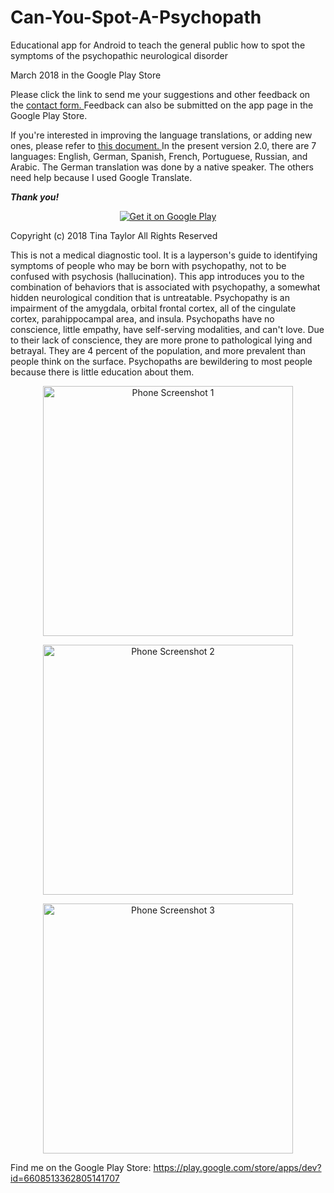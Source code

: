 # Can-You-Spot-A-Psychopath
Educational app for Android to teach the general public how to spot the symptoms of the psychopathic neurological disorder

March 2018 in the Google Play Store

Please click the link to send me your suggestions and other feedback on the [contact form. ](http://www.domesticenemies.org/contact.html "Contact form")  Feedback can also be submitted on the app page in the Google Play Store. 

If you're interested in improving the language translations, or adding new ones, please refer to [this document. ](https://docs.google.com/document/d/1j3SYE6aiblJoyldFfjfsxLi8L3inC6HpJ4LdkdRNzb0/edit?usp=sharing "English strings to be translated") In the present version 2.0, there are 7 languages: English, German, Spanish, French, Portuguese, Russian, and Arabic. The German translation was done by a native speaker. The others need help because I used Google Translate.

**_Thank you!_**

<p align="center"><a href="https://play.google.com/store/apps/details?id=org.domesticenemies.canyouspotapsychopath"><img src="https://user-images.githubusercontent.com/35104977/37918941-800f2446-30f0-11e8-8d92-61f042551c77.png" alt="Get it on Google Play"></a></p>

Copyright (c) 2018 Tina Taylor
All Rights Reserved

This is not a medical diagnostic tool. It is a layperson's guide to identifying symptoms of people who may be born with psychopathy, not to be confused with psychosis (hallucination). This app introduces you to the combination of behaviors that is associated with psychopathy, a somewhat hidden neurological condition that is untreatable. Psychopathy is an impairment of the amygdala, orbital frontal cortex, all of the cingulate cortex, parahippocampal area, and insula. Psychopaths have no conscience, little empathy, have self-serving modalities, and can't love. Due to their lack of conscience, they are more prone to pathological lying and betrayal. They are 4 percent of the population, and more prevalent than people think on the surface. Psychopaths are bewildering to most people because there is little education about them. 



<p align="center"><img src="https://user-images.githubusercontent.com/35104977/39725621-74e24418-521a-11e8-80ff-0496f42816de.png" alt="Phone Screenshot 1" width="400px" /></p>

<p align="center"><img src="https://user-images.githubusercontent.com/35104977/39725629-7cfef128-521a-11e8-80de-50bbb1fd22c3.png" alt="Phone Screenshot 2" width="400px" /></p>

<p align="center"><img src="https://user-images.githubusercontent.com/35104977/39725638-8513809a-521a-11e8-814b-46c2b89514cb.png" alt="Phone Screenshot 3" width="400px" /></p>

Find me on the Google Play Store:  <a href="https://play.google.com/store/apps/dev?id=6608513362805141707">https://play.google.com/store/apps/dev?id=6608513362805141707</a>
